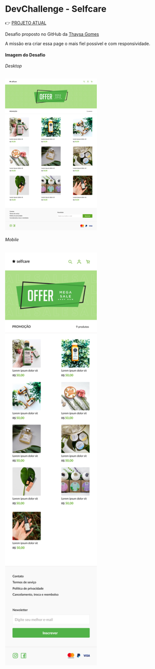 <h1>DevChallenge - Selfcare</h1>  
  


👉 <a href="https://cicerojunnior.github.io/devchallenge-selfcare/">PROJETO ATUAL</a>  

<p>
  Desafio proposto no GitHub da <a href="https://github.com/thaysagomes/selfcare" target="_blank">Thaysa Gomes</a>  
  
  A missão era criar essa page o mais fiel possível e com responsividade.
</p>  

<h4>Imagem do Desafio</h4>  
  
<h6>Desktop</h6>
<img width="300rem" src="https://github.com/cicerojunnior/devchallenge-selfcare/blob/main/design/desktop.png">

<h6>Mobile</h6>
<img width="300rem" src="https://github.com/cicerojunnior/devchallenge-selfcare/blob/main/design/mobile.png">
